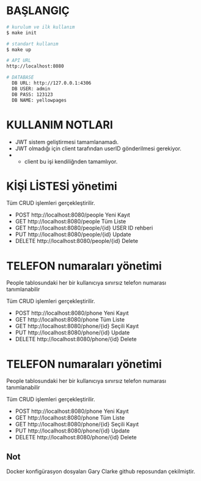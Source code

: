 # BAŞLANGIÇ
```bash
# kurulum ve ilk kullanım
$ make init

# standart kullanım
$ make up

# API URL
http://localhost:8080

# DATABASE
  DB URL: http://127.0.0.1:4306
  DB USER: admin
  DB PASS: 123123
  DB NAME: yellowpages
```
# KULLANIM NOTLARI
* JWT sistem geliştirmesi tamamlanamadı.
* JWT olmadığı için client tarafından userID gönderilmesi gerekiyor.
* * client bu işi kendiliğnden tamamlıyor.


# KİŞİ LİSTESİ yönetimi
Tüm CRUD işlemleri gerçekleştirilir.

* POST     http://localhost:8080/people        Yeni Kayıt
* GET      http://localhost:8080/people        Tüm Liste
* GET      http://localhost:8080/people/{id}   USER ID rehberi
* PUT      http://localhost:8080/people/{id}   Update
* DELETE   http://localhost:8080/people/{id}   Delete

# TELEFON numaraları yönetimi
People tablosundaki her bir kullanıcıya sınırsız telefon numarası tanımlanabilir

Tüm CRUD işlemleri gerçekleştirilir.
* POST     http://localhost:8080/phone         Yeni Kayıt
* GET      http://localhost:8080/phone         Tüm Liste
* GET      http://localhost:8080/phone/{id}    Seçili Kayıt
* PUT      http://localhost:8080/phone/{id}    Update
* DELETE   http://localhost:8080/phone/{id}    Delete

# TELEFON numaraları yönetimi
People tablosundaki her bir kullanıcıya sınırsız telefon numarası tanımlanabilir

Tüm CRUD işlemleri gerçekleştirilir.

* POST     http://localhost:8080/phone         Yeni Kayıt
* GET      http://localhost:8080/phone         Tüm Liste
* GET      http://localhost:8080/phone/{id}    Seçili Kayıt
* PUT      http://localhost:8080/phone/{id}    Update
* DELETE   http://localhost:8080/phone/{id}    Delete

## Not
Docker konfigürasyon dosyaları Gary Clarke github reposundan çekilmiştir. 